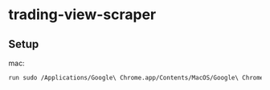 # trading-view-scraper

## Setup

mac:

```bash
run sudo /Applications/Google\ Chrome.app/Contents/MacOS/Google\ Chrome --remote-debugging-port=9222
```
